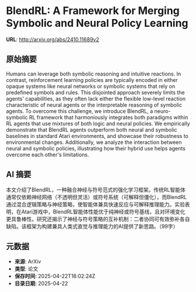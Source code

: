 # BlendRL: A Framework for Merging Symbolic and Neural Policy Learning

**URL**: http://arxiv.org/abs/2410.11689v2

## 原始摘要

Humans can leverage both symbolic reasoning and intuitive reactions. In
contrast, reinforcement learning policies are typically encoded in either
opaque systems like neural networks or symbolic systems that rely on predefined
symbols and rules. This disjointed approach severely limits the agents'
capabilities, as they often lack either the flexible low-level reaction
characteristic of neural agents or the interpretable reasoning of symbolic
agents. To overcome this challenge, we introduce BlendRL, a neuro-symbolic RL
framework that harmoniously integrates both paradigms within RL agents that use
mixtures of both logic and neural policies. We empirically demonstrate that
BlendRL agents outperform both neural and symbolic baselines in standard Atari
environments, and showcase their robustness to environmental changes.
Additionally, we analyze the interaction between neural and symbolic policies,
illustrating how their hybrid use helps agents overcome each other's
limitations.


## AI 摘要

本文介绍了BlendRL，一种融合神经与符号范式的强化学习框架。传统RL智能体通常仅依赖神经网络（不透明但灵活）或符号系统（可解释但僵化），而BlendRL通过混合逻辑策略与神经策略，使智能体兼具快速反应与可解释推理能力。实验表明，在Atari游戏中，BlendRL智能体性能优于纯神经或符号基线，且对环境变化更具鲁棒性。研究还揭示了神经与符号策略的互补机制：二者协同可有效弥补各自缺陷。该框架为构建兼具人类式直觉与推理能力的AI提供了新思路。（99字）

## 元数据

- **来源**: ArXiv
- **类型**: 论文
- **保存时间**: 2025-04-22T18:02:24Z
- **目录日期**: 2025-04-22
